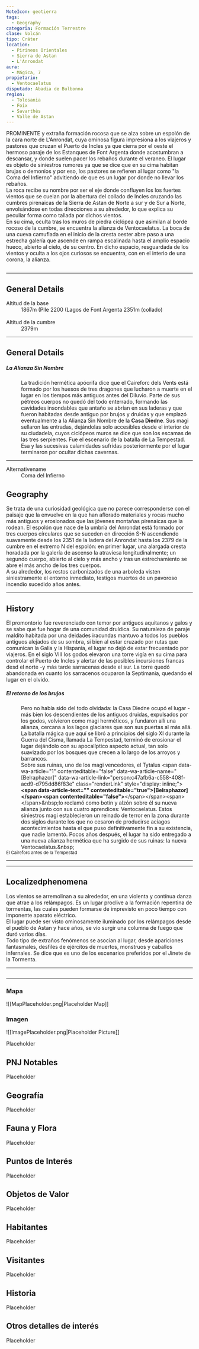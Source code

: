 ```yaml
---
NoteIcon: geotierra 
tags:
  - Geography 
categoria: Formación Terrestre
clase: Volcán
tipo: Cráter
location: 
  - Pirineos Orientales 
  - Sierra de Astan
  - L'Anrondat 
aura:
  - Mágica, 7
propietario: 
  - Ventocaelatus
disputado: Abadia de Bulbonna
region:
  - Tolosania 
  - Foix
  - Savarthès 
  - Valle de Astan
---
```





 <section class="wa-section main-content"><p><span class="dropcap">P</span>ROMINENTE y extraña formación rocosa que se alza sobre un espolón de la cara norte de <span class="article-link article-explorer-link entity-link wa-link" data-article-privacy="public" data-article-id="b20c35a5-302a-4aed-a638-7cb556ba9ee3" data-template-type="location" data-article="b20c35a5-302a-4aed-a638-7cb556ba9ee3">L'Anrondat</span>, cuya ominosa figura impresiona a los viajeros y pastores que cruzan el <span class="article-link article-explorer-link entity-link wa-link" data-article-privacy="public" data-article-id="952fff6a-d594-4eb5-abd0-a8c97abe7000" data-template-type="location" data-article="952fff6a-d594-4eb5-abd0-a8c97abe7000">Puerto de Incles</span> ya que cierra por el oeste el hermoso paraje de los <span data-article-privacy="private" data-article-id="5aaf4453-7071-4fd8-83ba-d71b838a93c0" data-template-type="location" class="private-article article-unlinked entity-link wa-link">Estanques de Font Argenta</span> donde acostumbran a descansar, y donde suelen pacer los rebaños durante el veraneo. El lugar es objeto de siniestros rumores ya que se dice que en su cima habitan brujas o demonios y por eso, los pastores se refieren al lugar como "la Coma del Infierno" advitiendo de que es un lugar por donde no llevar los rebaños.
<br />
La roca recibe su nombre por ser el eje donde confluyen los los fuertes vientos que se cuelan por la abertura del collado de Incles cruzando las cumbres pirenaicas de la <span data-article-privacy="private" data-article-id="a22a76f2-5b76-483c-bde4-4fa9be611bd1" data-template-type="location" class="private-article article-unlinked entity-link wa-link">Sierra de Astan</span> de Norte a sur y de Sur a Norte, envolsándose en todas direcciones a su alrededor, lo que explica su peculiar forma como tallada por dichos vientos. 
<br />
En su cima, oculta tras los muros de piedra ciclópea que asimilan al borde rocoso de la cumbre, se encuentra la alianza de <span data-article-privacy="private" data-article-id="da7c2d29-19a8-4212-845a-377cca659708" data-template-type="organization" class="private-article article-unlinked entity-link wa-link">Ventocaelatus</span>. La boca de una cueva camuflada en el inicio de la cresta oester abre paso a una estrecha galería que ascende en rampa escalinada hasta el amplio espacio hueco, abierto al cielo, de su centro. En dicho espacio, resguardada de los vientos y oculta a los ojos curiosos se encuentra, con en el interio de una corona, la alianza.
</p><div id="d766856d712802e2852530a5545a8f5e" class="visibility-toggler image-thumb-container user-css-image-thumbnail position-relative padding-10 "><img src="https://worldanvil.com/uploads/images/82929f8eaf6691cf5c01e9e82461e936.png" alt title="ventocaelatus inviernos 2.png" /></div>
<hr /><p></p></section>  <section data-section-id="sidepanelcontent" class="wa-section public"><h2>General Details</h2>
<p></p><div class="visibility-toggler" id="343ec3c4d9a6adc594eeeb6b5096456d"> 
          <dt class="phrase-key">Altitud de la base</dt>
          <dd class="phrase-value"> 1867m (Plle 2200 (Lagos de Font Argenta 2351m (collado) </dd>
        </div> 
<div class="visibility-toggler" id="5e3f2d3ac76ce09d46f639b6886255b7"> 
          <dt class="phrase-key">Altitud de la cumbre</dt>
          <dd class="phrase-value"> 2379m </dd>
        </div><p></p><hr /></section><section data-section-id="sidebarcontentbottom" class="wa-section public"><h2>General Details</h2>
<p></p><div class="visibility-toggler" id="cfaf5b2f52ee815a1d66b0d1ddbfa754"> 
          <dt class="phrase-key"><h5><strong class="article-unlinked">La Alianza Sin Nombre</strong></h5></dt>
          <dd class="phrase-value"> La tradición hermética apócrifa dice que el Caireforc dels Vents está formado por los huesos de tres dragones que lucharon a muerte en el lugar en los tiempos más antiguos antes del Diluvio. Parte de sus pétreos cuerpos no quedó del todo enterrado, formando las cavidades insondables que antaño se abrían en sus laderas y que fueron habitadas desde antiguo por brujos y druidas y que emplazó eventualmente a la Alianza Sin Nombre de la <b>Casa Diedne</b>. Sus magi sellaron las entradas, dejándolas solo accesibles desde el interior de su ciudadela, cuyos ciclópeos muros se dice que son los escamas de las tres serpientes. Fue el escenario de la batalla de La Tempestad. Esa y las sucesivas calamidades sufridas posteriormente por el lugar terminaron por ocultar dichas cavernas. </dd>
        </div><p></p><hr /></section><section data-section-id="alternativename" class="wa-section public"><dl><dt>Alternativename</dt><dd>Coma del Infierno</dd></dl></section><section data-section-id="geography" class="wa-section public"><h2>Geography</h2>
<p>Se trata de una curiosidad geológica que no parece corresponderse con el paisaje que la envuelve en la que han aflorado materiales y rocas mucho más antiguos y erosionados que las jóvenes montañas pirenaicas que la rodean. El espolón que nace de la umbría del Anrondat está formado por tres cuerpos círculares que se suceden en dirección S-N ascendiendo suavamente desde los 2351 de la ladera del Anrondat hasta los 2379 de la cumbre en el extremo N del espolón: en primer lugar, una alargada cresta horadada por la galería de ascenso la atraviesa longitudinalmente; un segundo cuerpo, abierto al cielo y más ancho y tras un estrechamiento se abre el más ancho de los tres cuerpos. 
<br />
A su alrededor, los restos carbonizados de una arboleda visten siniestramente el entorno inmediato, testigos muertos de un pavoroso incendio sucedido años antes.</p><hr /></section><section data-section-id="history" class="wa-section public"><h2>History</h2>
<p>El promontorio fue reverenciado con temor por antiguos aquitanos y galos y se sabe que fue hogar de una comunidad druídica. Su naturaleza de paraje maldito habitada por una deidades iracundas mantuvo a todos los pueblos antiguos alejados de su sombra, si bien al estar cruzado por rutas que comunican la Galia y la Hispania, el lugar no dejó de estar frecuentado por viajeros. En el siglo VIII los godos elevaron una torre vigía en su cima para controlar el <span class="article-link article-explorer-link entity-link wa-link" data-article-privacy="public" data-article-id="952fff6a-d594-4eb5-abd0-a8c97abe7000" data-template-type="location" data-article="952fff6a-d594-4eb5-abd0-a8c97abe7000">Puerto de Incles</span> y alertar de las posibles incursiones francas desd el norte -y más tarde sarracenas desde el sur. La torre quedó abandonada en cuanto los sarracenos ocuparon la Septimania, quedando el lugar en el olvido.
<br />
</p><div class="visibility-toggler" id="0e7885143189669a2a4a751f3c1af105"> 
          <dt class="phrase-key"><h5>El retorno de los brujos</h5></dt>
          <dd class="phrase-value"> Pero no había sido del todo olvidada: la <span data-article-privacy="private" data-article-id="26ddee29-a1db-4a7c-9f6e-1024562db591" data-template-type="organization" class="private-article article-unlinked entity-link wa-link">Casa Diedne</span> ocupó el lugar -más bien los descendientes de los antiguos druidas, expulsados por los godos, volvieron como magi herméticos, y fundaron allí una alianza, cercana a los lagos glaciares que son sus puertas al más allá. La batalla mágica que aquí se libró a principios del siglo XI durante la Guerra del Cisma, llamada La Tempestad, terminó de erosionar el lugar dejándolo con su apocalíptico aspecto actual, tan solo suavizado por los bosques que crecen a lo largo de los arroyos y barrancos.<br />Sobre sus ruinas, uno de los magi vencedores, el Tytalus &lt;span data-wa-article="1" contenteditable="false" data-wa-article-name="[Belraphazor]" data-wa-article-link="person:c47afb6a-c558-408f-acd9-d795dd86f83e" class="renderLink" style="display: inline;"&gt;<strong class="article-unlinked">&lt;span data-article-text="" contenteditable="true"&gt;[Belraphazor]&lt;/span&gt;&lt;span contenteditable="false"&gt;</strong>&lt;/span&gt;&lt;/span&gt;&lt;span&gt;&lt;/span&gt;&amp;nbsp;lo reclamó como botín y alzón sobre él su nueva alianza junto con sus cuatro aprendices: Ventocaelatus. Estos siniestros magi establecieron un reinado de terror en la zona durante dos siglos durante los que no cesaron de producirse aciagos acontecimientos hasta el que puso definitivamente fin a su existencia, que nadie lamentó. Pocos años después, el lugar ha sido entregado a una nueva alianza hermética que ha surgido de sus ruinas: la nueva Ventocaelatus.&amp;nbsp; </dd>
        </div><div id="fa050e0bd410712f5009b9f71ac188da" class="visibility-toggler image-thumb-container user-css-image-thumbnail position-relative padding-10 "><img src="https://worldanvil.com/uploads/images/904fa7930a03092fc9eab07591b9f3eb.png" alt title="ventocaelatus verano.png" /></div><small>El Caireforc antes de la Tempestad</small>
<hr /><p></p><hr /></section><section data-section-id="localizedPhenomena" class="wa-section public"><h2>Localizedphenomena</h2>
<p>Los vientos se arremolinan a su alrededor, en una violenta y contínua danza que atrae a los relámpagos. Es un lugar proclive a la formación repentina de tormentas, las cuales pueden formarse de imprevisto en poco tiempo con imponente aparato eléctrico.
<br />El lugar puede ser visto ominosamente iluminado por los relámpagos desde el pueblo de <span class="article-link article-explorer-link entity-link wa-link" data-article-privacy="public" data-article-id="b311c872-59bd-4a54-a26c-8e85de6fb223" data-template-type="location" data-article="b311c872-59bd-4a54-a26c-8e85de6fb223">Astan</span> y hace años, se vio surgir una columna de fuego que duró varios días.
<br />Todo tipo de extraños fenómenos se asocian al lugar, desde apariciones fantasmales, desfiles de ejércitos de muertos, monstruos y caballos infernales. Se dice que es uno de los escenarios preferidos por el <span data-article-privacy="private" data-article-id="a630b0e5-8fc0-45a6-99a4-995fae4e7255" data-template-type="person" class="private-article article-unlinked entity-link wa-link">Jinete de la Tormenta</span>.
</p><hr />
<div id="2cef32f7d9733bc186296603b9c612ac" class="visibility-toggler image-thumb-container user-css-image-thumbnail position-relative padding-10 "><img src="https://worldanvil.com/uploads/images/dc45a04ae83d4208c723fbbfa0dadd7b.png" alt title="ventocaelatus invierno.png" /></div><p></p><hr /></section>   

### Mapa
![[MapPlaceholder.png|Placeholder Map]]

### Imagen
![[ImagePlaceholder.png|Placeholder Picture]]

Placeholder

## PNJ Notables
Placeholder

## Geografía
Placeholder

## Fauna y Flora
Placeholder

## Puntos de Interés
Placeholder

## Objetos de Valor
Placeholder

## Habitantes
Placeholder

## Visitantes
Placeholder

## Historia
Placeholder

## Otros detalles de interés
Placeholder

